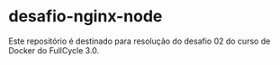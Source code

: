 # desafio-nginx-node
Este repositório é destinado para resolução do desafio 02 do curso de Docker do FullCycle 3.0.
